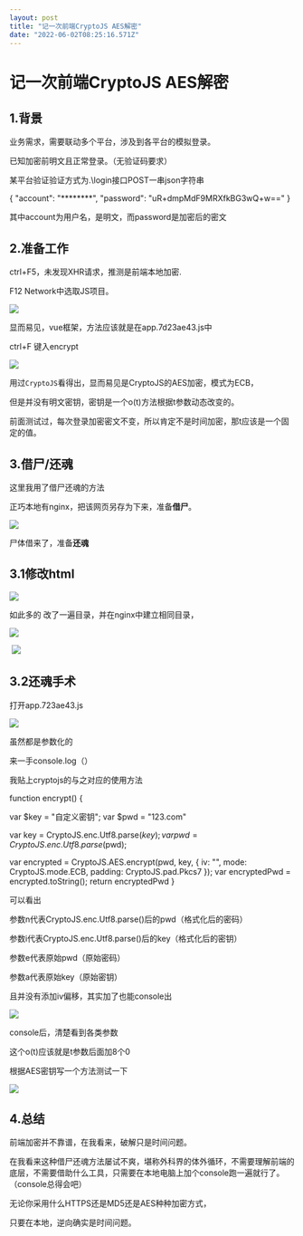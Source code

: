 ```yaml
---
layout: post
title: "记一次前端CryptoJS AES解密"
date: "2022-06-02T08:25:16.571Z"
---
```

记一次前端CryptoJS AES解密
===================

1.背景
----

业务需求，需要联动多个平台，涉及到各平台的模拟登录。

已知加密前明文且正常登录。（无验证码要求）

某平台验证验证方式为.\\login接口POST一串json字符串

{
    "account": "\*\*\*\*\*\*\*\*",
    "password": "uR+dmpMdF9MRXfkBG3wQ+w=="
}

其中account为用户名，是明文，而password是加密后的密文

2.准备工作
------

ctrl+F5，未发现XHR请求，推测是前端本地加密.

F12 Network中选取JS项目。

![](https://img2022.cnblogs.com/blog/1910527/202206/1910527-20220602144353555-1927991338.png)

显而易见，vue框架，方法应该就是在app.7d23ae43.js中

ctrl+F 键入encrypt

![](https://img2022.cnblogs.com/blog/1910527/202206/1910527-20220602144411475-640695657.png)

用过`CryptoJS`看得出，显而易见是CryptoJS的AES加密，模式为ECB，

但是并没有明文密钥，密钥是一个o(t)方法根据t参数动态改变的。

前面测试过，每次登录加密密文不变，所以肯定不是时间加密，那t应该是一个固定的值。

3.借尸/还魂
-------

这里我用了借尸还魂的方法

正巧本地有nginx，把该网页另存为下来，准备**借尸**。

![](https://img2022.cnblogs.com/blog/1910527/202206/1910527-20220602144504074-880442728.png)

尸体借来了，准备**还魂**

3.1修改html
---------

![](https://img2022.cnblogs.com/blog/1910527/202206/1910527-20220602144526661-781564375.png)

如此多的<link/> 改了一遍目录，并在nginx中建立相同目录，

![](https://img2022.cnblogs.com/blog/1910527/202206/1910527-20220602144551007-964587126.png)

 ![](https://img2022.cnblogs.com/blog/1910527/202206/1910527-20220602144557260-2017870050.png)

3.2还魂手术
-------

打开app.723ae43.js

![](https://img2022.cnblogs.com/blog/1910527/202206/1910527-20220602144615097-1284987655.png)

虽然都是参数化的

来一手console.log（）

我贴上cryptojs的与之对应的使用方法

function encrypt() {
  
  var $key = "自定义密钥";
  var $pwd = "123.com"
  
  var key = CryptoJS.enc.Utf8.parse($key);
  var pwd = CryptoJS.enc.Utf8.parse($pwd);

  var encrypted = CryptoJS.AES.encrypt(pwd, key, {
    iv: "",
    mode: CryptoJS.mode.ECB,
    padding: CryptoJS.pad.Pkcs7
  });
  var encryptedPwd = encrypted.toString();
  return encryptedPwd
  }

可以看出

参数n代表CryptoJS.enc.Utf8.parse()后的pwd（格式化后的密码）

参数i代表CryptoJS.enc.Utf8.parse()后的key（格式化后的密钥）

参数e代表原始pwd（原始密码）

参数a代表原始key（原始密钥）

且并没有添加iv偏移，其实加了也能console出

![](https://img2022.cnblogs.com/blog/1910527/202206/1910527-20220602144647685-828980013.png)

console后，清楚看到各类参数

这个o(t)应该就是t参数后面加8个0

根据AES密钥写一个方法测试一下

![](https://img2022.cnblogs.com/blog/1910527/202206/1910527-20220602144656716-898716787.png)

4.总结
----

前端加密并不靠谱，在我看来，破解只是时间问题。

在我看来这种借尸还魂方法屡试不爽，堪称外科界的体外循环，不需要理解前端的底层，不需要借助什么工具，只需要在本地电脑上加个console跑一遍就行了。（console总得会吧）

无论你采用什么HTTPS还是MD5还是AES种种加密方式，

只要在本地，逆向确实是时间问题。